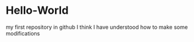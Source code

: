 # Hello-World
my first repository in github
I think I have understood how to make some modifications
